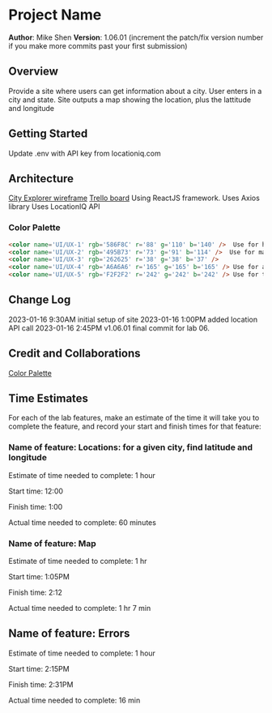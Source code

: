 # Project Name

**Author**: Mike Shen
**Version**: 1.06.01 (increment the patch/fix version number if you make more commits past your first submission)

## Overview

Provide a site where users can get information about a city.
User enters in a city and state.
Site outputs a map showing the location, plus the lattitude and longitude

## Getting Started

Update .env with API key from locationiq.com

## Architecture

[City Explorer wireframe](https://mikeshen926191.invisionapp.com/freehand/City-Explorer-B9WqVm3pC)
[Trello board](https://trello.com/b/ivgyoLuB/module-2-city-explorer)
Using ReactJS framework.
Uses Axios library
Uses LocationIQ API

### Color Palette

``` html
<color name='UI/UX-1' rgb='586F8C' r='88' g='110' b='140' />  Use for header
<color name='UI/UX-2' rgb='495B73' r='73' g='91' b='114' />  Use for main background color
<color name='UI/UX-3' rgb='262625' r='38' g='38' b='37' />
<color name='UI/UX-4' rgb='A6A6A6' r='165' g='165' b='165' /> Use for alt text
<color name='UI/UX-5' rgb='F2F2F2' r='242' g='242' b='242' /> Use for text
```

## Change Log

2023-01-16 9:30AM initial setup of site
2023-01-16 1:00PM added location API call
2023-01-16 2:45PM v1.06.01 final commit for lab 06.

## Credit and Collaborations

[Color Palette](https://color.adobe.com/trends)

## Time Estimates

For each of the lab features, make an estimate of the time it will take you to complete the feature, and record your start and finish times for that feature:

### Name of feature: Locations: for a given city, find latitude and longitude

Estimate of time needed to complete: 1 hour

Start time: 12:00

Finish time: 1:00

Actual time needed to complete: 60 minutes

### Name of feature: Map

Estimate of time needed to complete: 1 hr

Start time: 1:05PM

Finish time: 2:12

Actual time needed to complete: 1 hr 7 min

## Name of feature: Errors

Estimate of time needed to complete: 1 hour

Start time: 2:15PM

Finish time: 2:31PM

Actual time needed to complete: 16 min
